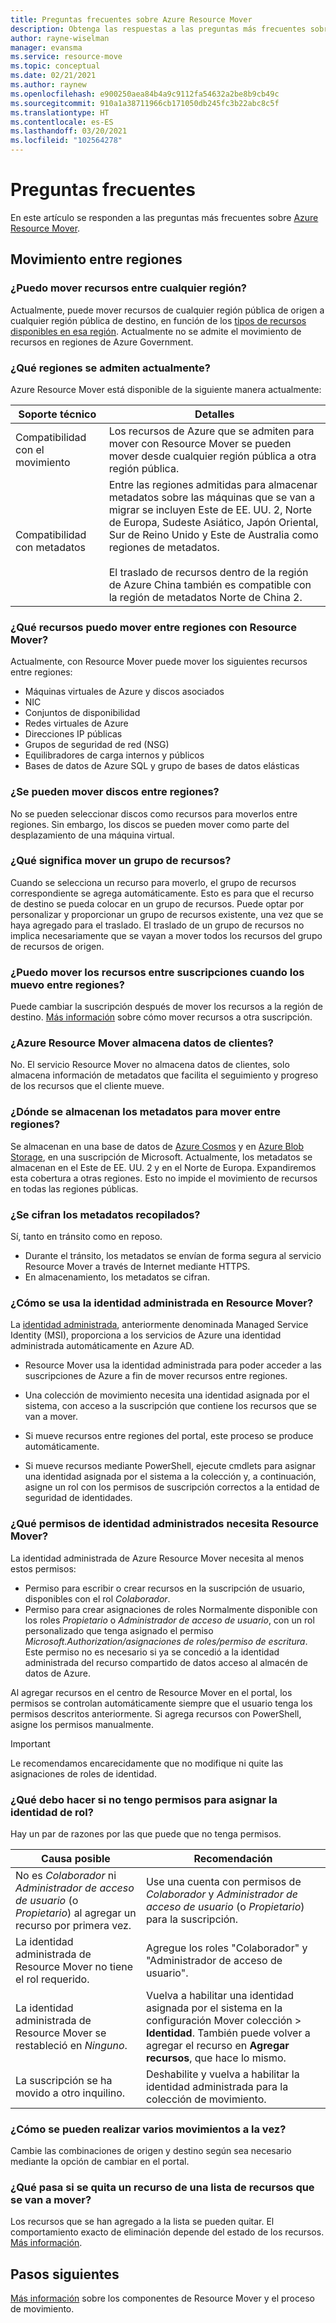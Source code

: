 ```yaml
---
title: Preguntas frecuentes sobre Azure Resource Mover
description: Obtenga las respuestas a las preguntas más frecuentes sobre Azure Resource Mover.
author: rayne-wiselman
manager: evansma
ms.service: resource-move
ms.topic: conceptual
ms.date: 02/21/2021
ms.author: raynew
ms.openlocfilehash: e900250aea84b4a9c9112fa54632a2be8b9cb49c
ms.sourcegitcommit: 910a1a38711966cb171050db245fc3b22abc8c5f
ms.translationtype: HT
ms.contentlocale: es-ES
ms.lasthandoff: 03/20/2021
ms.locfileid: "102564278"
---
```

# <a name="common-questions"></a>Preguntas frecuentes

En este artículo se responden a las preguntas más frecuentes sobre [Azure Resource Mover](overview.md).


## <a name="moving-across-regions"></a>Movimiento entre regiones

### <a name="can-i-move-resources-across-any-regions"></a>¿Puedo mover recursos entre cualquier región?

Actualmente, puede mover recursos de cualquier región pública de origen a cualquier región pública de destino, en función de los [tipos de recursos disponibles en esa región](https://azure.microsoft.com/global-infrastructure/services/). Actualmente no se admite el movimiento de recursos en regiones de Azure Government.

### <a name="what-regions-are-currently-supported"></a>¿Qué regiones se admiten actualmente?

Azure Resource Mover está disponible de la siguiente manera actualmente:

**Soporte técnico** | **Detalles**
--- | ---
Compatibilidad con el movimiento | Los recursos de Azure que se admiten para mover con Resource Mover se pueden mover desde cualquier región pública a otra región pública.
Compatibilidad con metadatos |  Entre las regiones admitidas para almacenar metadatos sobre las máquinas que se van a migrar se incluyen Este de EE. UU. 2, Norte de Europa, Sudeste Asiático, Japón Oriental, Sur de Reino Unido y Este de Australia como regiones de metadatos. <br/><br/> El traslado de recursos dentro de la región de Azure China también es compatible con la región de metadatos Norte de China 2.

### <a name="what-resources-can-i-move-across-regions-using-resource-mover"></a>¿Qué recursos puedo mover entre regiones con Resource Mover?

Actualmente, con Resource Mover puede mover los siguientes recursos entre regiones:

- Máquinas virtuales de Azure y discos asociados
- NIC
- Conjuntos de disponibilidad 
- Redes virtuales de Azure 
- Direcciones IP públicas
- Grupos de seguridad de red (NSG)
- Equilibradores de carga internos y públicos 
- Bases de datos de Azure SQL y grupo de bases de datos elásticas

### <a name="can-i-move-disks-across-regions"></a>¿Se pueden mover discos entre regiones?

No se pueden seleccionar discos como recursos para moverlos entre regiones. Sin embargo, los discos se pueden mover como parte del desplazamiento de una máquina virtual.

### <a name="what-does-it-mean-to-move-a-resource-group"></a>¿Qué significa mover un grupo de recursos?

Cuando se selecciona un recurso para moverlo, el grupo de recursos correspondiente se agrega automáticamente. Esto es para que el recurso de destino se pueda colocar en un grupo de recursos. Puede optar por personalizar y proporcionar un grupo de recursos existente, una vez que se haya agregado para el traslado. El traslado de un grupo de recursos no implica necesariamente que se vayan a mover todos los recursos del grupo de recursos de origen.

### <a name="can-i-move-resources-across-subscriptions-when-i-move-them-across-regions"></a>¿Puedo mover los recursos entre suscripciones cuando los muevo entre regiones?

Puede cambiar la suscripción después de mover los recursos a la región de destino. [Más información](../azure-resource-manager/management/move-resource-group-and-subscription.md) sobre cómo mover recursos a otra suscripción. 

### <a name="does-azure-resource-mover-store-customer-data"></a>¿Azure Resource Mover almacena datos de clientes? 
No. El servicio Resource Mover no almacena datos de clientes, solo almacena información de metadatos que facilita el seguimiento y progreso de los recursos que el cliente mueve.

### <a name="where-is-the-metadata-for-moving-across-regions-stored"></a>¿Dónde se almacenan los metadatos para mover entre regiones?

Se almacenan en una base de datos de [Azure Cosmos](../cosmos-db/database-encryption-at-rest.md) y en [Azure Blob Storage](../storage/common/storage-service-encryption.md), en una suscripción de Microsoft. Actualmente, los metadatos se almacenan en el Este de EE. UU. 2 y en el Norte de Europa. Expandiremos esta cobertura a otras regiones. Esto no impide el movimiento de recursos en todas las regiones públicas.

### <a name="is-the-collected-metadata-encrypted"></a>¿Se cifran los metadatos recopilados?

Sí, tanto en tránsito como en reposo.
- Durante el tránsito, los metadatos se envían de forma segura al servicio Resource Mover a través de Internet mediante HTTPS.
- En almacenamiento, los metadatos se cifran.

### <a name="how-is-managed-identity-used-in-resource-mover"></a>¿Cómo se usa la identidad administrada en Resource Mover?

La [identidad administrada](../active-directory/managed-identities-azure-resources/overview.md), anteriormente denominada Managed Service Identity (MSI), proporciona a los servicios de Azure una identidad administrada automáticamente en Azure AD.
- Resource Mover usa la identidad administrada para poder acceder a las suscripciones de Azure a fin de mover recursos entre regiones.
- Una colección de movimiento necesita una identidad asignada por el sistema, con acceso a la suscripción que contiene los recursos que se van a mover.

- Si mueve recursos entre regiones del portal, este proceso se produce automáticamente.
- Si mueve recursos mediante PowerShell, ejecute cmdlets para asignar una identidad asignada por el sistema a la colección y, a continuación, asigne un rol con los permisos de suscripción correctos a la entidad de seguridad de identidades. 

### <a name="what-managed-identity-permissions-does-resource-mover-need"></a>¿Qué permisos de identidad administrados necesita Resource Mover? 

La identidad administrada de Azure Resource Mover necesita al menos estos permisos: 

- Permiso para escribir o crear recursos en la suscripción de usuario, disponibles con el rol *Colaborador*. 
- Permiso para crear asignaciones de roles Normalmente disponible con los roles *Propietario* o *Administrador de acceso de usuario*, con un rol personalizado que tenga asignado el permiso *Microsoft.Authorization/asignaciones de roles/permiso de escritura*. Este permiso no es necesario si ya se concedió a la identidad administrada del recurso compartido de datos acceso al almacén de datos de Azure. 
 
Al agregar recursos en el centro de Resource Mover en el portal, los permisos se controlan automáticamente siempre que el usuario tenga los permisos descritos anteriormente. Si agrega recursos con PowerShell, asigne los permisos manualmente.

> [!IMPORTANT]
> Le recomendamos encarecidamente que no modifique ni quite las asignaciones de roles de identidad. 

### <a name="what-if-i-dont-have-permissions-to-assign-role-identity"></a>¿Qué debo hacer si no tengo permisos para asignar la identidad de rol?

Hay un par de razones por las que puede que no tenga permisos.

**Causa posible** | **Recomendación**
--- | ---
No es *Colaborador* ni *Administrador de acceso de usuario* (o *Propietario*) al agregar un recurso por primera vez. | Use una cuenta con permisos de *Colaborador* y *Administrador de acceso de usuario* (o *Propietario*) para la suscripción.
La identidad administrada de Resource Mover no tiene el rol requerido. | Agregue los roles "Colaborador" y "Administrador de acceso de usuario".
La identidad administrada de Resource Mover se restableció en *Ninguno*. | Vuelva a habilitar una identidad asignada por el sistema en la configuración Mover colección > **Identidad**. También puede volver a agregar el recurso en **Agregar recursos**, que hace lo mismo.  
La suscripción se ha movido a otro inquilino. | Deshabilite y vuelva a habilitar la identidad administrada para la colección de movimiento.

### <a name="how-can-i-do-multiple-moves-together"></a>¿Cómo se pueden realizar varios movimientos a la vez?

Cambie las combinaciones de origen y destino según sea necesario mediante la opción de cambiar en el portal.

### <a name="what-happens-when-i-remove-a-resource-from-a-list-of-move-resources"></a>¿Qué pasa si se quita un recurso de una lista de recursos que se van a mover?

Los recursos que se han agregado a la lista se pueden quitar. El comportamiento exacto de eliminación depende del estado de los recursos. [Más información](remove-move-resources.md#vm-resource-state-after-removing).



## <a name="next-steps"></a>Pasos siguientes

[Más información](about-move-process.md) sobre los componentes de Resource Mover y el proceso de movimiento.
